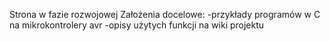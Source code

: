 Strona w fazie rozwojowej
Założenia docelowe:
-przykłady programów w C na mikrokontrolery avr
-opisy użytych funkcji na wiki projektu

